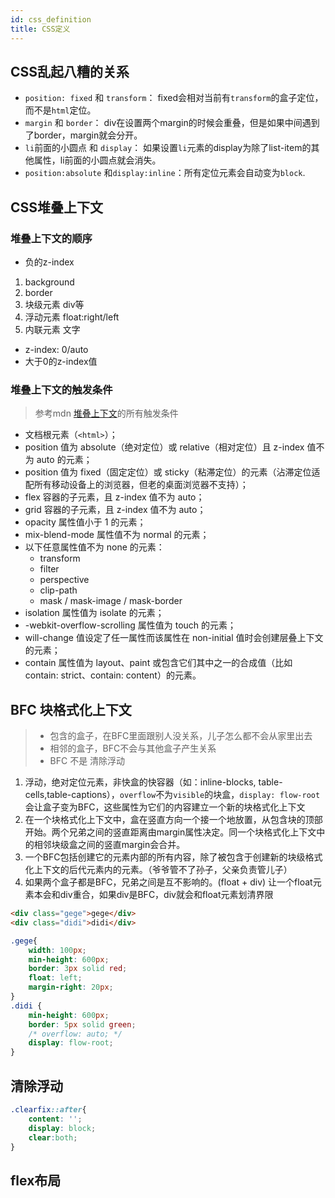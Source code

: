 ```yaml
---
id: css_definition
title: CSS定义
---
```


## CSS乱起八糟的关系
- `position: fixed` 和 `transform`： fixed会相对当前有`transform`的盒子定位，而不是`html`定位。
- `margin` 和 `border`： div在设置两个margin的时候会重叠，但是如果中间遇到了border，margin就会分开。
- `li`前面的小圆点 和 `display`： 如果设置`li`元素的display为除了list-item的其他属性，li前面的小圆点就会消失。
- `position:absolute` 和`display:inline`：所有定位元素会自动变为`block`.

## CSS堆叠上下文
### 堆叠上下文的顺序
- 负的z-index
1. background
2. border
3. 块级元素 div等
4. 浮动元素 float:right/left
5. 内联元素 文字
- z-index: 0/auto
- 大于0的z-index值

### 堆叠上下文的触发条件
> 参考mdn [堆叠上下文](https://developer.mozilla.org/zh-CN/docs/Web/CSS/CSS_Positioning/Understanding_z_index/The_stacking_context)的所有触发条件

- 文档根元素（`<html>`）；
- position 值为 absolute（绝对定位）或  relative（相对定位）且 z-index 值不为 auto 的元素；
- position 值为 fixed（固定定位）或 sticky（粘滞定位）的元素（沾滞定位适配所有移动设备上的浏览器，但老的桌面浏览器不支持）；
- flex  容器的子元素，且 z-index 值不为 auto；
- grid  容器的子元素，且 z-index 值不为 auto；
- opacity 属性值小于 1 的元素；
- mix-blend-mode 属性值不为 normal 的元素；
- 以下任意属性值不为 none 的元素：
    - transform
    - filter
    - perspective
    - clip-path
    - mask / mask-image / mask-border
- isolation 属性值为 isolate 的元素；
- -webkit-overflow-scrolling 属性值为 touch 的元素；
- will-change 值设定了任一属性而该属性在 non-initial 值时会创建层叠上下文的元素；
- contain 属性值为 layout、paint 或包含它们其中之一的合成值（比如 contain: strict、contain: content）的元素。

## BFC 块格式化上下文

> - 包含的盒子，在BFC里面跟别人没关系，儿子怎么都不会从家里出去
> - 相邻的盒子，BFC不会与其他盒子产生关系
> - BFC 不是 清除浮动

1. 浮动，绝对定位元素，非快盒的快容器（如：inline-blocks, table-cells,table-captions），`overflow`不为`visible`的块盒，`display: flow-root`会让盒子变为BFC，这些属性为它们的内容建立一个新的块格式化上下文
2. 在一个块格式化上下文中，盒在竖直方向一个接一个地放置，从包含块的顶部开始。两个兄弟之间的竖直距离由margin属性决定。同一个块格式化上下文中的相邻块级盒之间的竖直margin会合并。
3. 一个BFC包括创建它的元素内部的所有内容，除了被包含于创建新的块级格式化上下文的后代元素内的元素。（爷爷管不了孙子，父亲负责管儿子）
4. 如果两个盒子都是BFC，兄弟之间是互不影响的。(float + div) 让一个float元素本会和div重合，如果div是BFC，div就会和float元素划清界限
```html
<div class="gege">gege</div>
<div class="didi">didi</div>
```
```css
.gege{
    width: 100px;
    min-height: 600px;
    border: 3px solid red;
    float: left;
    margin-right: 20px;
}
.didi {
    min-height: 600px;
    border: 5px solid green;
    /* overflow: auto; */
    display: flow-root;
}
```

## 清除浮动
```css
.clearfix::after{
    content: '';
    display: block;
    clear:both;
}
```

## flex布局